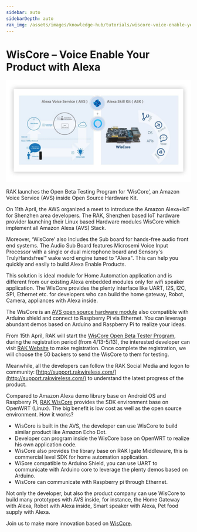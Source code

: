 ```yaml
---
sidebar: auto
sidebarDepth: auto
rak_img: /assets/images/knowledge-hub/tutorials/wiscore-voice-enable-your-product-with-alexa/overview.jpg
---
```


# WisCore – Voice Enable Your Product with Alexa

![Overview](/assets/images/knowledge-hub/tutorials/wiscore-voice-enable-your-product-with-alexa/overview.jpg)

RAK launches the Open Beta Testing Program for ‘WisCore’, an Amazon Voice Service (AVS) inside Open Source Hardware Kit.

On 11th April, the AWS organized a meet to introduce the Amazon Alexa+IoT for Shenzhen area developers. The RAK, Shenzhen based IoT hardware provider launching their Linux based Hardware modules WisCore which implement all Amazon Alexa (AVS) Stack.

Moreover, ‘WisCore’ also Includes the Sub board for hands-free audio front end systems. The Audio Sub Board features Microsemi Voice Input Processor with a single or dual microphone board and Sensory's TrulyHandsfree™ wake word engine tuned to "Alexa". This can help you quickly and easily to build Alexa Enable Products.

This solution is ideal module for Home Automation application and is different from our existing Alexa embedded modules only for wifi speaker application. The WisCore provides the plenty interface like UART, I2S, I2C, SPI, Ethernet etc. for developers who can build the home gateway, Robot, Camera, appliances with Alexa inside.

<rk-img
  src="/assets/images/knowledge-hub/tutorials/wiscore-voice-enable-your-product-with-alexa/block-diagram.jpg"
/>

The WisCore is an [AVS open source hardware module](https://downloads.rakwireless.com/Alexa/WisCore/Hardware%20Specification/WisCore%20Brochure(V1.0).pdf) also compatible with Arduino shield and connect to Raspberry Pi via Ethernet. You can leverage abundant demos based on Arduino and Raspberry Pi to realize your ideas.

<rk-img
  src="/assets/images/knowledge-hub/tutorials/wiscore-voice-enable-your-product-with-alexa/levels.jpg"
/>

From 15th April, RAK will start the [WisCore Open Beta Tester Program](https://www.rakwireless.com/), during the registration period (from 4/13-5/13), the interested developer can visit [RAK Website](https://www.rakwireless.com/) to make registration. Once complete the registration, we will choose the 50 backers to send the WisCore to them for testing.

Meanwhile, all the developers can follow the RAK Social Media and logon to community: [http://support.rakwireless.com/](http://support.rakwireless.com/) to understand the latest progress of the product.

Compared to Amazon Alexa demo library base on Android OS and Raspberry Pi, [RAK WisCore](https://github.com/RAKWireless/WisCore) provides the SDK environment base on OpenWRT (Linux). The big benefit is low cost as well as the open source environment. How it works?

* WisCore is built in the AVS, the developer can use WisCore to build similar product like Amazon Echo Dot.
* Developer can program inside the WisCore base on OpenWRT to realize his own application code.
* WisCore also provides the library base on RAK Igate Middleware, this is commercial level SDK for home automation application.
* WiSore compatible to Arduino Shield, you can use UART to communicate with Arduino core to leverage the plenty demos based on Arduino.
* WisCore can communicate with Raspberry pi through Ethernet.

<rk-img
  src="/assets/images/knowledge-hub/tutorials/wiscore-voice-enable-your-product-with-alexa/overview.jpg"
/>

Not only the developer, but also the product company can use WisCore to build many prototypes with AVS inside, for instance, the Home Gateway with Alexa, Robot with Alexa inside, Smart speaker with Alexa, Pet food supply with Alexa.

Join us to make more innovation based on [WisCore](https://github.com/RAKWireless/WisCore).